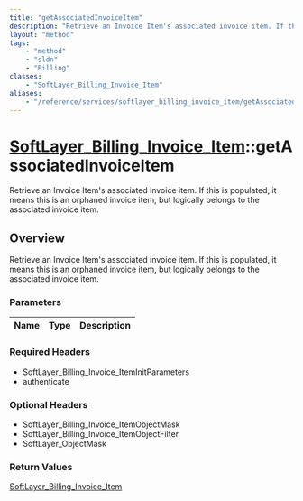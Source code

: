 ```yaml
---
title: "getAssociatedInvoiceItem"
description: "Retrieve an Invoice Item's associated invoice item. If this is populated, it means this is an orphaned invoice item, but... "
layout: "method"
tags:
    - "method"
    - "sldn"
    - "Billing"
classes:
    - "SoftLayer_Billing_Invoice_Item"
aliases:
    - "/reference/services/softlayer_billing_invoice_item/getAssociatedInvoiceItem"
---
```

# [SoftLayer_Billing_Invoice_Item](/reference/services/SoftLayer_Billing_Invoice_Item)::getAssociatedInvoiceItem

Retrieve an Invoice Item's associated invoice item. If this is populated, it means this is an orphaned invoice item, but logically belongs to the associated invoice item.


## Overview 
Retrieve an Invoice Item's associated invoice item. If this is populated, it means this is an orphaned invoice item, but logically belongs to the associated invoice item.

### Parameters 
|Name | Type | Description |
| --- | --- | --- |


### Required Headers
* SoftLayer_Billing_Invoice_ItemInitParameters
* authenticate

### Optional Headers
* SoftLayer_Billing_Invoice_ItemObjectMask
* SoftLayer_Billing_Invoice_ItemObjectFilter
* SoftLayer_ObjectMask

### Return Values
<a href='/reference/datatypes/SoftLayer_Billing_Invoice_Item'>SoftLayer_Billing_Invoice_Item </a>

